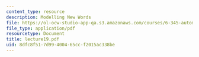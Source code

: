 ```yaml
---
content_type: resource
description: Modelling New Words
file: https://ol-ocw-studio-app-qa.s3.amazonaws.com/courses/6-345-automatic-speech-recognition-spring-2003/8dfc8f517d99400465ccf2015ac338be_lecture19.pdf
file_type: application/pdf
resourcetype: Document
title: lecture19.pdf
uid: 8dfc8f51-7d99-4004-65cc-f2015ac338be
---
```

